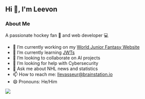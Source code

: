 ## Hi 👋, I'm Leevon

### About Me
A passionate hockey fan 🏒 and web developer 💻

- 🔭 I’m currently working on my [World Junior Fantasy Website](https://github.com/llevasseur/wjc-fantasy)
- 🌱 I’m currently learning [JWTs](https://github.com/llevasseur/jwt-101)
- 👯 I’m looking to collaborate on AI projects
- 🤔 I’m looking for help with Cybersecurity
- 💬 Ask me about NHL news and statistics
- 📫 How to reach me: llevasseur@brainstation.io
- 😄 Pronouns: He/Him

![](https://komarev.com/ghpvc/?username=llevasseur)
